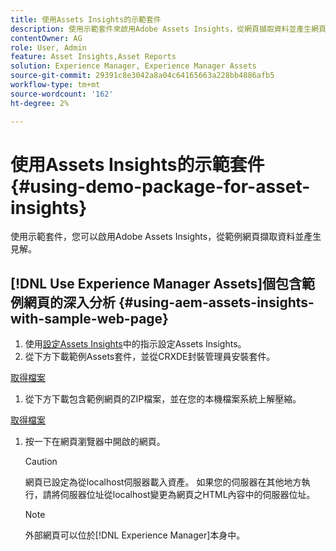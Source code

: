 ```yaml
---
title: 使用Assets Insights的示範套件
description: 使用示範套件來啟用Adobe Assets Insights，從網頁擷取資料並產生網頁的深入分析。
contentOwner: AG
role: User, Admin
feature: Asset Insights,Asset Reports
solution: Experience Manager, Experience Manager Assets
source-git-commit: 29391c8e3042a8a04c64165663a228bb4886afb5
workflow-type: tm+mt
source-wordcount: '162'
ht-degree: 2%

---
```


# 使用Assets Insights的示範套件 {#using-demo-package-for-asset-insights}

使用示範套件，您可以啟用Adobe Assets Insights，從範例網頁擷取資料並產生見解。

## [!DNL Use Experience Manager Assets]個包含範例網頁的深入分析  {#using-aem-assets-insights-with-sample-web-page}

1. 使用[設定Assets Insights](configure-asset-insights.md)中的指示設定Assets Insights。
1. 從下方下載範例Assets套件，並從CRXDE封裝管理員安裝套件。

[取得檔案](assets/insightsdemo.zip)

1. 從下方下載包含範例網頁的ZIP檔案，並在您的本機檔案系統上解壓縮。

[取得檔案](assets/demosite.zip)

1. 按一下在網頁瀏覽器中開啟的網頁。

   >[!CAUTION]
   >
   >網頁已設定為從localhost伺服器載入資產。 如果您的伺服器在其他地方執行，請將伺服器位址從localhost變更為網頁之HTML內容中的伺服器位址。

   >[!NOTE]
   >
   >外部網頁可以位於[!DNL Experience Manager]本身中。
